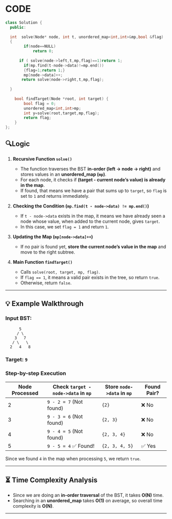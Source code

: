 # CODE #

```c++
class Solution {
  public:
  
  int  solve(Node* node, int t, unordered_map<int,int>&mp,bool &flag)
  {
        if(node==NULL)
            return 0;
        
      if ( solve(node->left,t,mp,flag)==1)return 1;
        if(mp.find(t-node->data)!=mp.end())
        {flag=1;return 1;}
        mp[node->data]++;
       return solve(node->right,t,mp,flag);
            
  }
  
    bool findTarget(Node *root, int target) {
        bool flag = 0;
        unordered_map<int,int>mp;
        int y=solve(root,target,mp,flag);
        return flag;
    }
};
```

## **🔍Logic**
1. **Recursive Function `solve()`**  
   - The function traverses the BST **in-order (left → node → right)** and stores values in an **unordered_map (`mp`)**.
   - For each node, it checks if **(target - current node’s value) is already in the map**.
   - If found, that means we have a pair that sums up to `target`, so `flag` is set to `1` and returns immediately.

2. **Checking the Condition (`mp.find(t - node->data) != mp.end()`)**  
   - If `t - node->data` exists in the map, it means we have already seen a node whose value, when added to the current node, gives `target`.
   - In this case, we set `flag = 1` and return `1`.

3. **Updating the Map (`mp[node->data]++`)**  
   - If no pair is found yet, **store the current node’s value in the map** and move to the right subtree.

4. **Main Function `findTarget()`**
   - Calls `solve(root, target, mp, flag)`.
   - If `flag == 1`, it means a valid pair exists in the tree, so return `true`.
   - Otherwise, return `false`.

---

## **💡 Example Walkthrough**
### **Input BST:**
```
      5
     / \
    3   7
   / \   \
  2   4   8
```
### **Target: `9`**
### **Step-by-step Execution**
| Node Processed | Check `target - node->data` in `mp` | Store `node->data` in `mp` | Found Pair? |
|---------------|--------------------------------|------------------------|------------|
| 2             | `9 - 2 = 7` (Not found)       | `{2}`                  | ❌ No      |
| 3             | `9 - 3 = 6` (Not found)       | `{2, 3}`               | ❌ No      |
| 4             | `9 - 4 = 5` (Not found)       | `{2, 3, 4}`            | ❌ No      |
| 5             | `9 - 5 = 4` ✅ Found!        | `{2, 3, 4, 5}`         | ✅ Yes    |

Since we found `4` in the map when processing `5`, we return `true`.

---

## **⏳ Time Complexity Analysis**
- Since we are doing an **in-order traversal** of the BST, it takes **O(N)** time.
- Searching in an **unordered_map** takes **O(1)** on average, so overall time complexity is **O(N)**.

---

